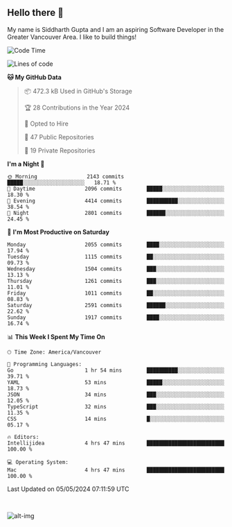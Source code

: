 ## Hello there :wave:

My name is Siddharth Gupta and I am an aspiring Software Developer in the Greater Vancouver Area. I like to build things!

<!-- ![gif](https://github.com/siddg97/siddg97/blob/master/dino.gif) -->

<!--START_SECTION:waka-->
![Code Time](http://img.shields.io/badge/Code%20Time-1%2C941%20hrs%2037%20mins-blue)

![Lines of code](https://img.shields.io/badge/From%20Hello%20World%20I%27ve%20Written-18.1%20million%20lines%20of%20code-blue)

**🐱 My GitHub Data** 

> 📦 472.3 kB Used in GitHub's Storage 
 > 
> 🏆 28 Contributions in the Year 2024
 > 
> 💼 Opted to Hire
 > 
> 📜 47 Public Repositories 
 > 
> 🔑 19 Private Repositories 
 > 
**I'm a Night 🦉** 

```text
🌞 Morning                2143 commits        █████░░░░░░░░░░░░░░░░░░░░   18.71 % 
🌆 Daytime                2096 commits        █████░░░░░░░░░░░░░░░░░░░░   18.30 % 
🌃 Evening                4414 commits        ██████████░░░░░░░░░░░░░░░   38.54 % 
🌙 Night                  2801 commits        ██████░░░░░░░░░░░░░░░░░░░   24.45 % 
```
📅 **I'm Most Productive on Saturday** 

```text
Monday                   2055 commits        ████░░░░░░░░░░░░░░░░░░░░░   17.94 % 
Tuesday                  1115 commits        ██░░░░░░░░░░░░░░░░░░░░░░░   09.73 % 
Wednesday                1504 commits        ███░░░░░░░░░░░░░░░░░░░░░░   13.13 % 
Thursday                 1261 commits        ███░░░░░░░░░░░░░░░░░░░░░░   11.01 % 
Friday                   1011 commits        ██░░░░░░░░░░░░░░░░░░░░░░░   08.83 % 
Saturday                 2591 commits        ██████░░░░░░░░░░░░░░░░░░░   22.62 % 
Sunday                   1917 commits        ████░░░░░░░░░░░░░░░░░░░░░   16.74 % 
```


📊 **This Week I Spent My Time On** 

```text
🕑︎ Time Zone: America/Vancouver

💬 Programming Languages: 
Go                       1 hr 54 mins        ██████████░░░░░░░░░░░░░░░   39.71 % 
YAML                     53 mins             █████░░░░░░░░░░░░░░░░░░░░   18.73 % 
JSON                     34 mins             ███░░░░░░░░░░░░░░░░░░░░░░   12.05 % 
TypeScript               32 mins             ███░░░░░░░░░░░░░░░░░░░░░░   11.35 % 
CSS                      14 mins             █░░░░░░░░░░░░░░░░░░░░░░░░   05.17 % 

🔥 Editors: 
Intellijidea             4 hrs 47 mins       █████████████████████████   100.00 % 

💻 Operating System: 
Mac                      4 hrs 47 mins       █████████████████████████   100.00 % 
```


 Last Updated on 05/05/2024 07:11:59 UTC
<!--END_SECTION:waka-->

<br>

![alt-img](https://github-readme-stats.vercel.app/api?username=siddg97&count_private=true&theme=nightowl&show_icons=true)

